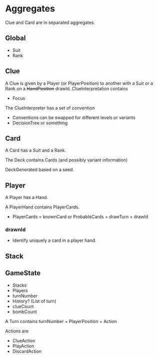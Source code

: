 Aggregates
====

Clue and Card are in separated aggregates. 

## Global
- Suit
- Rank


## Clue

A Clue is given by a Player (or PlayerPosition) to another with a Suit or a Rank on a ~~HandPosition~~ drawId.
ClueInterpretation contains
- Focus

The ClueInterpreter has a set of convention
- Conventions can be swapped for different levels or variants
- DecisionTree or something


## Card

A Card has a Suit and a Rank. 

The Deck contains Cards (and possibly variant information)

DeckGenerated based on a seed.

## Player
A Player has a Hand.

A PlayerHand contains PlayerCards. 
- PlayerCards = knownCard or ProbableCards + drawTurn + drawId
 

### drawnId
- Identify uniquely a card in a player hand. 

## Stack


## GameState
- Stacks
- Players
- turnNumber
- History? (List of turn)
- clueCount
- bombCount

A Turn contains turnNumber + PlayerPosition + Action

Actions are 
- ClueAction
- PlayAction
- DiscardAction 

